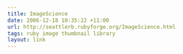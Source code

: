 ```yaml
---
title: ImageScience
date: 2006-12-18 10:35:22 +11:00
url: http://seattlerb.rubyforge.org/ImageScience.html
tags: ruby image thumbnail library
layout: link
---
```

